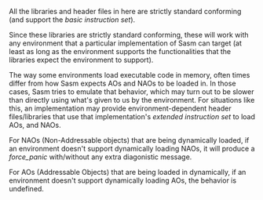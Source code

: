 All the libraries and header files in here are strictly standard conforming (and support the *basic instruction set*).

Since these libraries are strictly standard conforming, these will work with any environment that a particular implementation of Sasm can target (at least as long as the environment supports the functionalities that the libraries expect the environment to support).

The way some environments load executable code in memory, often times differ from how Sasm expects AOs and NAOs to be loaded in. In those cases, Sasm tries to emulate that behavior, which may turn out to be slower than directly using what's given to us by the environment. For situations like this, an implementation may provide environment-dependent header files/libraries that use that implementation's *extended instruction set* to load AOs, and NAOs.

For NAOs (Non-Addressable objects) that are being dynamically loaded, if an environment doesn't support dynamically loading NAOs, it will produce a *force_panic* with/without any extra diagonistic message.

For AOs (Addressable Objects) that are being loaded in dynamically, if an environment doesn't support dynamically loading AOs, the behavior is undefined.
